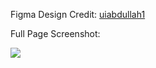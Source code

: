 Figma Design Credit: <a href='https://www.figma.com/@uiabdullah1'>uiabdullah1</a>

Full Page Screenshot:

<img src='./assets/images/asianCrave.png'>
